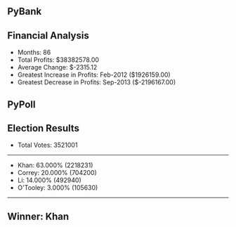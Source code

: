 ## PyBank



Financial Analysis
----------------------------
* Months: 86
* Total Profits: $38382578.00
* Average Change: $-2315.12
* Greatest Increase in Profits: Feb-2012 ($1926159.00)
* Greatest Decrease in Profits: Sep-2013 ($-2196167.00)


## PyPoll



Election Results
------------------------
* Total Votes: 3521001
------------------------
* Khan: 63.000% (2218231)
* Correy: 20.000% (704200)
* Li: 14.000% (492940)
* O'Tooley: 3.000% (105630)
-------------------------
Winner: Khan
-------------------------
